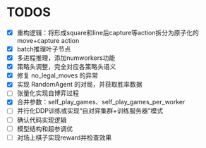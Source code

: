 # TODOS

- [x] 重构逻辑：将形成square和line后capture等action拆分为原子化的move+capture action
- [x] batch推理叶子节点
- [x] 多进程推理，添加numworkers功能
- [x] 策略头调整，完全对应各策略头语义
- [x] 修复 no_legal_moves 的异常
- [x] 实现 RandomAgent 的对局，并获取胜率数据
- [ ] 张量化实现自博弈过程
- [x] 合并参数：self_play_games、self_play_games_per_worker
- [ ] 并行化DDP训练或实现“自对弈集群+训练服务器”模式
- [ ] 确认代码实现逻辑
- [ ] 模型结构和超参调优
- [ ] 对场上棋子实现reward并检查效果

